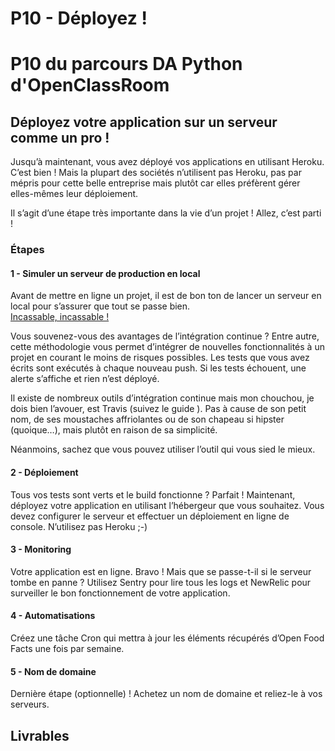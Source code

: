 # P10 - Déployez !

# P10 du parcours DA Python d'OpenClassRoom

## Déployez votre application sur un serveur comme un pro !

Jusqu’à maintenant, vous avez déployé vos applications en utilisant Heroku. C’est bien ! Mais la plupart des sociétés n’utilisent pas Heroku, pas par mépris pour cette belle entreprise mais plutôt car elles préfèrent gérer elles-mêmes leur déploiement.  
  
Il s’agit d’une étape très importante dans la vie d’un projet ! Allez, c’est parti !  


### Étapes  
#### 1 - Simuler un serveur de production en local  
Avant de mettre en ligne un projet, il est de bon ton de lancer un serveur en local pour s’assurer que tout se passe bien.  
[Incassable, incassable !](https://www.youtube.com/watch?v=85E1YY-P7_g&t=0m38s)  

Vous souvenez-vous des avantages de l’intégration continue ? Entre autre, cette méthodologie vous permet d’intégrer de nouvelles fonctionnalités à un projet en courant le moins de risques possibles. Les tests que vous avez écrits sont exécutés à chaque nouveau push. Si les tests échouent, une alerte s’affiche et rien n’est déployé.  

Il existe de nombreux outils d’intégration continue mais mon chouchou, je dois bien l’avouer, est Travis (suivez le guide ). Pas à cause de son petit nom, de ses moustaches affriolantes ou de son chapeau si hipster (quoique…), mais plutôt en raison de sa simplicité.  

Néanmoins, sachez que vous pouvez utiliser l’outil qui vous sied le mieux.  

#### 2 - Déploiement   
Tous vos tests sont verts et le build fonctionne ? Parfait ! Maintenant, déployez votre application en utilisant l’hébergeur que vous souhaitez. Vous devez configurer le serveur et effectuer un déploiement en ligne de console. N’utilisez pas Heroku ;-)  

#### 3 - Monitoring  
Votre application est en ligne. Bravo ! Mais que se passe-t-il si le serveur tombe en panne ? Utilisez Sentry pour lire tous les logs et NewRelic pour surveiller le bon fonctionnement de votre application.  

#### 4 - Automatisations  
Créez une tâche Cron qui mettra à jour les éléments récupérés d’Open Food Facts une fois par semaine.  

#### 5 - Nom de domaine  
Dernière étape (optionnelle) ! Achetez un nom de domaine et reliez-le à vos serveurs. 

## Livrables  
